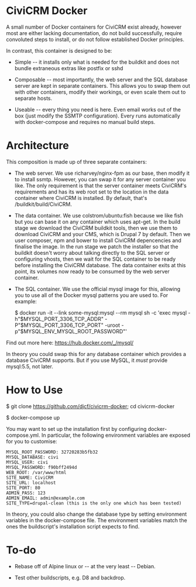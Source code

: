# CiviCRM Docker

A small number of Docker containers for CiviCRM exist already, however most are either lacking documentation, do not build successfully, require convoluted steps to install, or do not follow established Docker principles.

In contrast, this container is designed to be:

* Simple -- it installs only what is needed for the buildkit and does not bundle extraneous extras like postfix or sshd

* Composable -- most importantly, the web server and the SQL database server are kept in separate containers. This allows you to swap them out with other containers, modify their workings, or even scale them out to separate hosts.

* Useable -- every thing you need is here. Even email works out of the box (just modify the SSMTP configuration). Every runs automatically with docker-compose and requires no manual build steps.

# Architecture

This composition is made up of three separate containers:

* The web server. We use richarvey/nginx-fpm as our base, then modify it to install ssmtp. However, you can swap it for any server container you like. The only requirement is that the server container meets CiviCRM's requirements and has its web root set to the location in the data container where CiviCRM is installed. By default, that's /buildkit/build/CiviCRM.

* The data container. We use colstrom/ubuntu:fish because we like fish but you can base it on any container which uses apt-get. In the build stage we download the CiviCRM buildkit tools, then we use them to download CiviCRM and your CMS, which is Drupal 7 by default. Then we user composer, npm and bower to install CiviCRM depencencies and finalise the image. In the run stage we patch the installer so that the buildkit doesn't worry about talking directly to the SQL server or configuring vhosts, then we wait for the SQL container to be ready before installing the CiviCRM database. The data container exits at this point, its volumes now ready to be consumed by the web server container.

* The SQL container. We use the official mysql image for this, allowing you to use all of the Docker mysql patterns you are used to. For example:

   $ docker run -it --link some-mysql:mysql --rm mysql sh -c 'exec mysql -h"$MYSQL_PORT_3306_TCP_ADDR" -P"$MYSQL_PORT_3306_TCP_PORT" -uroot -p"$MYSQL_ENV_MYSQL_ROOT_PASSWORD"'
   
Find out more here: https://hub.docker.com/_/mysql/

In theory you could swap this for any database container which provides a database CiviCRM supports. But if you use MySQL, it *must* provide mysql:5.5, not later.

# How to Use

$ git clone https://github.com/djcf/civicrm-docker; cd civicrm-docker

$ docker-compose up

You may want to set up the installation first by configuring docker-compose.yml. In particular, the following environment variables are exposed for you to customise:

    MYSQL_ROOT_PASSWORD: 32720283b5fb32
    MYSQL_DATABASE: civi
    MYSQL_USER: civi
    MYSQL_PASSWORD: f90bff2494d
    WEB_ROOT: /var/www/html
    SITE_NAME: CiviCRM
    SITE_URL: localhost
    SITE_PORT: 80
    ADMIN_PASS: 123
    ADMIN_EMAIL: admin@example.com
    SITE_TYPE=drupal-clean (this is the only one which has been tested)

In theory, you could also change the database type by setting environment variables in the docker-compose file. The environment variables match the ones the buildscript's installation script expects to find.

# To-do

* Rebase off of Alpine linux or -- at the very least -- Debian.

* Test other buildscripts, e.g. D8 and backdrop.